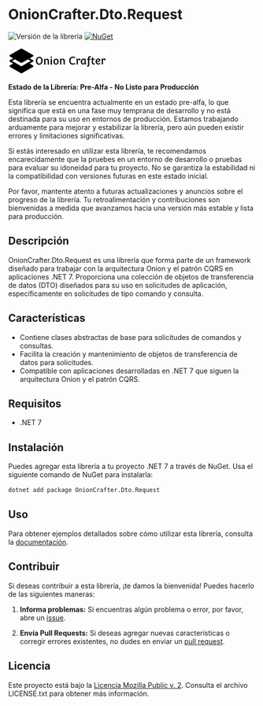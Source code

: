 # OnionCrafter.Dto.Request

![Versión de la librería](https://img.shields.io/badge/Versi%C3%B3n-1.0.0-brightgreen) [![NuGet](https://img.shields.io/nuget/v/OnionCrafter.Dto.Request.svg)](https://www.nuget.org/packages/OnionCrafter.Dto.Request/)

![](https://raw.githubusercontent.com/Dtopiast/OnionCrafter.Dto.Request/main/Images/Logo.png)

**Estado de la Librería: Pre-Alfa - No Listo para Producción**

Esta librería se encuentra actualmente en un estado pre-alfa, lo que significa que está en una fase muy temprana de desarrollo y no está destinada para su uso en entornos de producción. Estamos trabajando arduamente para mejorar y estabilizar la librería, pero aún pueden existir errores y limitaciones significativas.

Si estás interesado en utilizar esta librería, te recomendamos encarecidamente que la pruebes en un entorno de desarrollo o pruebas para evaluar su idoneidad para tu proyecto. No se garantiza la estabilidad ni la compatibilidad con versiones futuras en este estado inicial.

Por favor, mantente atento a futuras actualizaciones y anuncios sobre el progreso de la librería. Tu retroalimentación y contribuciones son bienvenidas a medida que avanzamos hacia una versión más estable y lista para producción.

## Descripción

OnionCrafter.Dto.Request es una librería que forma parte de un framework diseñado para trabajar con la arquitectura Onion y el patrón CQRS en aplicaciones .NET 7. Proporciona una colección de objetos de transferencia de datos (DTO) diseñados para su uso en solicitudes de aplicación, específicamente en solicitudes de tipo comando y consulta.
## Características

- Contiene clases abstractas de base para solicitudes de comandos y consultas.
- Facilita la creación y mantenimiento de objetos de transferencia de datos para solicitudes.
- Compatible con aplicaciones desarrolladas en .NET 7 que siguen la arquitectura Onion y el patrón CQRS.


## Requisitos

- .NET 7

## Instalación

Puedes agregar esta librería a tu proyecto .NET 7 a través de NuGet. Usa el siguiente comando de NuGet para instalarla:

```bash
dotnet add package OnionCrafter.Dto.Request
```

## Uso

Para obtener ejemplos detallados sobre cómo utilizar esta librería, consulta la [documentación](https://github.com/Dtopiast/OnionCrafter.Dto.Request/wiki).


## Contribuir

Si deseas contribuir a esta librería, ¡te damos la bienvenida! Puedes hacerlo de las siguientes maneras:

1. **Informa problemas:** Si encuentras algún problema o error, por favor, abre un [issue](https://github.com/dtopiast/OnionCrafter.Dto.Requestt/issues).

2. **Envía Pull Requests:** Si deseas agregar nuevas características o corregir errores existentes, no dudes en enviar un [pull request](https://github.com/dtopiast/OnionCrafter.Dto.Request/pulls).

## Licencia

Este proyecto está bajo la [Licencia Mozilla Public v. 2](LICENSE.txt). Consulta el archivo LICENSE.txt para obtener más información.
